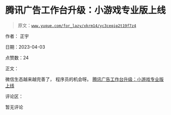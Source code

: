 # 腾讯广告工作台升级：小游戏专业版上线

> 原文：[`www.yuque.com/for_lazy/xkrm14/yc3ceqip2t19f7z4`](https://www.yuque.com/for_lazy/xkrm14/yc3ceqip2t19f7z4)

作者： 正宇

日期：2023-04-03

点赞数：24

正文：

微信生态越来越完善了， 程序员的机会呀。 [腾讯广告工作台升级：小游戏专业版上线](https://mp.weixin.qq.com/s/CGtZr9Er9uoYKLQLz6_bow)

评论区：

暂无评论

